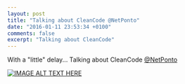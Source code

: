 ```yaml
---
layout: post
title: "Talking about CleanCode @NetPonto"
date: "2016-01-11 23:53:34 +0100"
comments: false
excerpt: "Talking about CleanCode"
---
```


With a "little" delay... Talking about CleanCode [@NetPonto](http://netponto.org/)

 [![IMAGE ALT TEXT HERE](http://img.youtube.com/vi/xJHs8EXVzDg/0.jpg)](http://www.youtube.com/watch?v=xJHs8EXVzDg)

